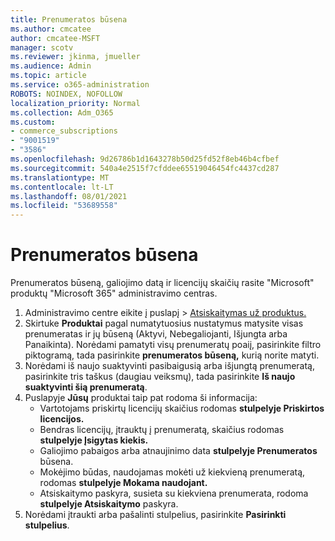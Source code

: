 ```yaml
---
title: Prenumeratos būsena
ms.author: cmcatee
author: cmcatee-MSFT
manager: scotv
ms.reviewer: jkinma, jmueller
ms.audience: Admin
ms.topic: article
ms.service: o365-administration
ROBOTS: NOINDEX, NOFOLLOW
localization_priority: Normal
ms.collection: Adm_O365
ms.custom:
- commerce_subscriptions
- "9001519"
- "3586"
ms.openlocfilehash: 9d26786b1d1643278b50d25fd52f8eb46b4cfbef
ms.sourcegitcommit: 540a4e2515f7cfddee65519046454fc4437cd287
ms.translationtype: MT
ms.contentlocale: lt-LT
ms.lasthandoff: 08/01/2021
ms.locfileid: "53689558"
---
```

# <a name="subscription-status"></a>Prenumeratos būsena

Prenumeratos būseną, galiojimo datą ir licencijų skaičių  rasite "Microsoft" produktų "Microsoft 365" administravimo centras.

1. Administravimo centre eikite į puslapį  >  [Atsiskaitymas už produktus.](https://go.microsoft.com/fwlink/p/?linkid=842054)
2. Skirtuke **Produktai** pagal numatytuosius nustatymus matysite visas prenumeratas ir jų būseną (Aktyvi, Nebegaliojanti, Išjungta arba Panaikinta). Norėdami pamatyti visų prenumeratų poaiį, pasirinkite filtro piktogramą, tada pasirinkite **prenumeratos būseną,** kurią norite matyti.
3. Norėdami iš naujo suaktyvinti pasibaigusią arba išjungtą prenumeratą, pasirinkite tris taškus (daugiau veiksmų), tada pasirinkite **Iš naujo suaktyvinti šią prenumeratą**.
4. Puslapyje **Jūsų** produktai taip pat rodoma ši informacija:
    - Vartotojams priskirtų licencijų skaičius rodomas **stulpelyje Priskirtos licencijos.**
    - Bendras licencijų, įtrauktų į prenumeratą, skaičius rodomas **stulpelyje Įsigytas kiekis.**
    - Galiojimo pabaigos arba atnaujinimo data **stulpelyje Prenumeratos** būsena.
    - Mokėjimo būdas, naudojamas mokėti už kiekvieną prenumeratą, rodomas **stulpelyje Mokama naudojant.**
    - Atsiskaitymo paskyra, susieta su kiekviena prenumerata, rodoma **stulpelyje Atsiskaitymo** paskyra.
5. Norėdami įtraukti arba pašalinti stulpelius, pasirinkite **Pasirinkti stulpelius**.